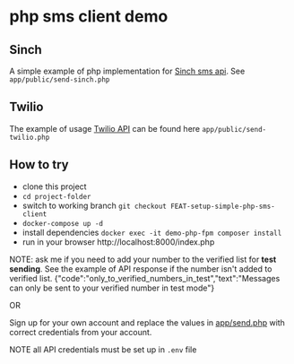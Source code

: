 # php sms client demo

## Sinch
A simple example of php implementation for [Sinch sms api](https://developers.sinch.com/docs/sms/). See ``app/public/send-sinch.php``

## Twilio
The example of usage [Twilio API](https://www.twilio.com/docs/sms/api/message-resource#create-a-message-resource) can be found here ``app/public/send-twilio.php``

## How to try

- clone this project
- ``cd project-folder``
- switch to working branch ``git checkout FEAT-setup-simple-php-sms-client``
- ``docker-compose up -d``
- install dependencies ``docker exec -it demo-php-fpm composer install``
- run in your browser http://localhost:8000/index.php

NOTE: ask me if you need to add your number to the verified list for **test sending**. See the
example of API response if the number isn't added to verified list.
{"code":"only_to_verified_numbers_in_test","text":"Messages can only be sent to your verified number in test mode"}

OR

Sign up for your own account and replace the values in [app/send.php](https://github.com/viko05/php-sms-demo/blob/FEAT-setup-simple-php-sms-client/app/public/send.php)
with correct credentials from your account.

NOTE all API credentials must be set up in ``.env`` file
